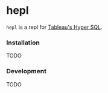 # hepl
`hepl` is a repl for [Tableau's Hyper SQL](https://help.tableau.com/current/api/hyper_api/en-us/reference/sql/index.html).


### Installation
TODO


### Development
TODO
